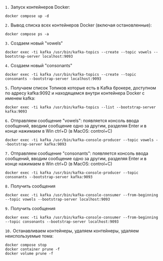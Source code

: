`1.` Запуск контейнеров Docker:
```shell
docker compose up -d
```

`2.` Вывод списка всех контейнеров Docker (включая остановленные):
```shell
docker compose ps -a
```

`3.` Создаем новый "vowels"
```shell
docker exec -ti kafka /usr/bin/kafka-topics --create --topic vowels --bootstrap-server localhost:9093
```

`4.` Создаем новый "consonants"
```shell
docker exec -ti kafka /usr/bin/kafka-topics --create --topic consonants --bootstrap-server localhost:9093
```

`5.` Получаем список Топиков которые есть в Kafka брокере, доступном по адресу kafka:9092 и находящемся внутри контейнера Docker с именем kafka:
```shell
docker exec -ti kafka /usr/bin/kafka-topics --list --bootstrap-server kafka:9093
```

`6.` Отправляем сообщение "vowels": появляется консоль ввода сообщений, вводим сообщение одно за другим, разделяя Enter и в конце нажимаем в Win ctrl+D (в MacOS: control+C)
```shell
docker exec -ti kafka /usr/bin/kafka-console-producer --topic vowels --bootstrap-server kafka:9093
```

`7.` Отправляем сообщение "consonants": появляется консоль ввода сообщений, вводим сообщение одно за другим, разделяя Enter и в конце нажимаем в Win ctrl+D (в MacOS: control+C)
```shell
docker exec -ti kafka /usr/bin/kafka-console-producer --topic consonants --bootstrap-server kafka:9093
```

`8.` Получить сообщения
```shell
docker exec -ti kafka /usr/bin/kafka-console-consumer --from-beginning --topic vowels --bootstrap-server localhost:9093
```

`9.` Получить сообщения
```shell
docker exec -ti kafka /usr/bin/kafka-console-consumer --from-beginning --topic consonants --bootstrap-server localhost:9093
```

`10.` Останавливаем контейнеры, удаляем контейнеры, удаляем неиспользуемые тома:
```shell
docker compose stop
docker container prune -f
docker volume prune -f
```